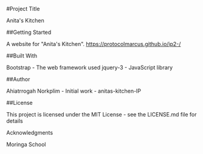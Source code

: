 #Project Title

Anita's Kitchen

##Getting Started

A website for "Anita's Kitchen". https://protocolmarcus.github.io/ip2-/

##Built With

Bootstrap - The web framework used
jquery-3 - JavaScript library



##Author

Ahiatrrogah Norkplim - Initial work - anitas-kitchen-IP


##License

This project is licensed under the MIT License - see the LICENSE.md file for details

Acknowledgments

Moringa School
